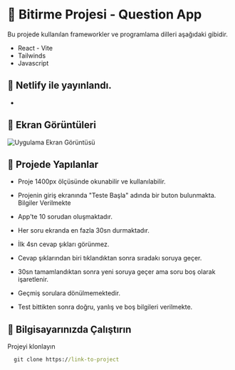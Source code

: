 # 📝 Bitirme Projesi - Question App

Bu projede kullanılan frameworkler ve programlama dilleri aşağıdaki gibidir.

* React - Vite
* Tailwinds
* Javascript 

## 🔭 Netlify ile yayınlandı.
- 

## 🎨 Ekran Görüntüleri

![Uygulama Ekran Görüntüsü]()

## 🚀 Projede Yapılanlar 
- Proje 1400px ölçüsünde okunabilir ve kullanılabilir.

- Projenin giriş ekranında "Teste Başla" adında bir buton bulunmakta. Bilgiler Verilmekte

- App'te 10 sorudan oluşmaktadır.

- Her soru ekranda en fazla 30sn durmaktadır.

- İlk 4sn cevap şıkları görünmez.

- Cevap şıklarından biri tıklandıktan sonra sıradakı soruya geçer.

- 30sn tamamlandıktan sonra yeni soruya geçer ama soru boş olarak işaretlenir.

- Geçmiş sorulara dönülmemektedir.

- Test bittikten sonra doğru, yanlış ve boş bilgileri verilmekte.

## 📌 Bilgisayarınızda Çalıştırın

Projeyi klonlayın

```cmd
  git clone https://link-to-project
```


  